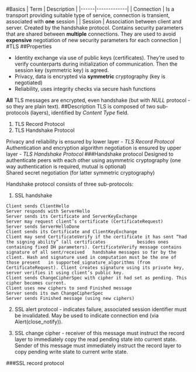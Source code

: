 #Basics
| Term | Description |
|------|-------------|
| Connection | Is a transport providing suitable type of service, connection is transient, associated with **one** session |
| Session | Association between client and server. Created by the handshake protocol. Contains security parameters that are shared between **multiple** connections. They are used to avoid **expensive** negotiation of new security parameters for each connection |
#TLS
##Properties
* Identity exchange via use of public keys (certificates). They’re used to verify counterparts during initialization of communication. Then the session key (symmetric key) is agreed.
* Privacy, data is encrypted via **symmetric** cryptography (key is negotiated)
* Reliability, uses integrity checks via secure hash functions

**All** TLS messages are encrypted, even handshake (but with _NULL_ protocol - so they are plain text).
##Description
TLS is composed of two sub-protocols (layers), identified by _Content Type_ field.
 1. TLS Record Protocol
 2. TLS Handshake Protocol

Privacy and reliability is ensured by lower layer - _TLS Record Protocol_  
Authentication and encryption algorithm negotiation is ensured by upper layer - _TLS Handshake Protocol_
###Handshake protocol
Designed to authenticate peers with each other using asymmetric cryptography (one way authentication is required, mutual is optional)  
Shared secret negotiation (for latter symmetric cryptography)  

Handshake protocol consists of three sub-protocols:

 1. SSL handshake
  ```
  Client sends ClientHello
  Server responds with ServerHello
  Server sends its Certificate and ServerKeyExchange
  Server may request client’s certificate (CertificateRequest)
  Server sends ServerHelloDone
  Client sends its Certificate and ClientKeyExchange 
  Client may send CertificateVerify if the certificate it has sent “had the signing ability” (all certificates            besides ones containing fixed DH parameters). CertificateVerify message contains signature of all sent/received   handshake messages so far by the client. Hash and signature used in computation must be the one of those present   in supported_signature_algorithms (from CertificateRequest). Client creates signature using its private key,   server verifies it using client’s public key.
  Client sends ChangeCipherSpec with cipher it had set as pending. This cipher becomes current.
  Client uses new ciphers to send Finished message
  Server sends its own ChangeCipherSpec
  Server sends Finished message (using new ciphers)
  ```

 2. SSL alert protocol - indicates failure, associated session identifier must be invalidated. May be used to indicate connection end (via Alert(close_notify)).

 3. SSL change cipher - receiver of this message must instruct the record layer to immediately copy the read pending state into current state. Sender of this message must immediately instruct the record layer to copy pending write state to current write state.

###SSL record protocol
